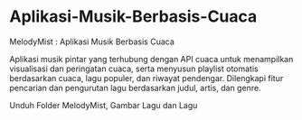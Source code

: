 # Aplikasi-Musik-Berbasis-Cuaca
MelodyMist : Aplikasi Musik Berbasis Cuaca

Aplikasi musik pintar yang terhubung dengan API cuaca untuk menampilkan visualisasi dan peringatan cuaca, serta menyusun playlist otomatis berdasarkan cuaca, lagu populer, dan riwayat pendengar. Dilengkapi fitur pencarian dan pengurutan lagu berdasarkan judul, artis, dan genre.

Unduh Folder MelodyMist, Gambar Lagu dan Lagu
